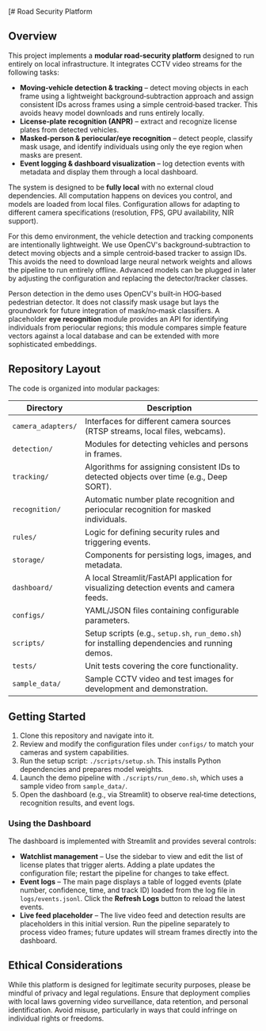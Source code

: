[# Road Security Platform

## Overview

This project implements a **modular road‑security platform** designed to run entirely on local infrastructure. It integrates CCTV video streams for the following tasks:

* **Moving‑vehicle detection & tracking** – detect moving objects in each frame using a lightweight background‑subtraction approach and assign consistent IDs across frames using a simple centroid‑based tracker. This avoids heavy model downloads and runs entirely locally.
* **License‑plate recognition (ANPR)** – extract and recognize license plates from detected vehicles.
* **Masked‑person & periocular/eye recognition** – detect people, classify mask usage, and identify individuals using only the eye region when masks are present.
* **Event logging & dashboard visualization** – log detection events with metadata and display them through a local dashboard.

The system is designed to be **fully local** with no external cloud dependencies. All computation happens on devices you control, and models are loaded from local files. Configuration allows for adapting to different camera specifications (resolution, FPS, GPU availability, NIR support).

For this demo environment, the vehicle detection and tracking components are intentionally lightweight. We use OpenCV's background‑subtraction to detect moving objects and a simple centroid‑based tracker to assign IDs. This avoids the need to download large neural network weights and allows the pipeline to run entirely offline. Advanced models can be plugged in later by adjusting the configuration and replacing the detector/tracker classes.

Person detection in the demo uses OpenCV's built‑in HOG‑based pedestrian detector. It does not classify mask usage but lays the groundwork for future integration of mask/no‑mask classifiers. A placeholder **eye recognition** module provides an API for identifying individuals from periocular regions; this module compares simple feature vectors against a local database and can be extended with more sophisticated embeddings.

## Repository Layout

The code is organized into modular packages:

| Directory          | Description                                                                                   |
|--------------------|-----------------------------------------------------------------------------------------------|
| `camera_adapters/` | Interfaces for different camera sources (RTSP streams, local files, webcams).                 |
| `detection/`       | Modules for detecting vehicles and persons in frames.                                         |
| `tracking/`        | Algorithms for assigning consistent IDs to detected objects over time (e.g., Deep SORT).      |
| `recognition/`     | Automatic number plate recognition and periocular recognition for masked individuals.         |
| `rules/`           | Logic for defining security rules and triggering events.                                      |
| `storage/`         | Components for persisting logs, images, and metadata.                                         |
| `dashboard/`       | A local Streamlit/FastAPI application for visualizing detection events and camera feeds.      |
| `configs/`         | YAML/JSON files containing configurable parameters.                                           |
| `scripts/`         | Setup scripts (e.g., `setup.sh`, `run_demo.sh`) for installing dependencies and running demos. |
| `tests/`           | Unit tests covering the core functionality.                                                   |
| `sample_data/`     | Sample CCTV video and test images for development and demonstration.                          |

## Getting Started

1. Clone this repository and navigate into it.
2. Review and modify the configuration files under `configs/` to match your cameras and system capabilities.
3. Run the setup script: `./scripts/setup.sh`. This installs Python dependencies and prepares model weights.
4. Launch the demo pipeline with `./scripts/run_demo.sh`, which uses a sample video from `sample_data/`.
5. Open the dashboard (e.g., via Streamlit) to observe real‑time detections, recognition results, and event logs.

### Using the Dashboard

The dashboard is implemented with Streamlit and provides several controls:

* **Watchlist management** – Use the sidebar to view and edit the list of license plates that trigger alerts. Adding a plate updates the configuration file; restart the pipeline for changes to take effect.
* **Event logs** – The main page displays a table of logged events (plate number, confidence, time, and track ID) loaded from the log file in `logs/events.jsonl`. Click the **Refresh Logs** button to reload the latest events.
* **Live feed placeholder** – The live video feed and detection results are placeholders in this initial version. Run the pipeline separately to process video frames; future updates will stream frames directly into the dashboard.

## Ethical Considerations

While this platform is designed for legitimate security purposes, please be mindful of privacy and legal regulations. Ensure that deployment complies with local laws governing video surveillance, data retention, and personal identification. Avoid misuse, particularly in ways that could infringe on individual rights or freedoms.
